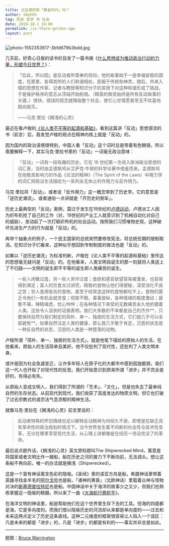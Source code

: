 ```yaml
---
title: 过去真的有「黄金时代」吗？
author: dkphhh
tag: 历史 哲学 书 社会
date: 2019-10-1 16:00
permalink: /is-there-golden-age
layout: post
---
```


![photo-1552353617-3bfd679b3bdd.jpg](https://i.loli.net/2019/10/01/vObZPDBlgF1xoLf.jpg)

几天前，好奇心日报的读书栏目发了一篇书摘《[什么思想成为推动政治行动的力量，形塑今日世界？](http://www.qdaily.com/articles/64614.html)》：

> 「后此，所以因」是反动者所尊奉的信仰。他的故事始于一座幸福安稳的国度，在那里，各得其所的人们和谐相处，臣服于传统和神灵。随后，外来入侵的思想在作家、记者与教授等知识分子的宣扬下对这种和谐形成了挑战，于是维护秩序的意志从顶端开始削弱。（精英的叛变始终是所有反动故事的关键。）很快，错误的观念就降临整个社会，使它心甘情愿甚至无不欢喜地趋向毁灭。
>
> ——马克·里拉《搁浅的心灵》

最近在看卢梭的[《论人类不平等的起源和基础》](https://book.douban.com/subject/1657455/)，看到这篇讲「反动」思想源流的书（前言）后，我发觉卢梭的观点在精神内核上就是「反动」的。

因为国内的政治语境很特别，中国人看「反动」这个词时总是带着有色眼镜，所以需要解释一下，其实马克·里拉书里的「反动」一词毫无政治意味：

> 「反动」一词有一段有趣的历史。它在 18 世纪第一次进入欧洲政治思想的词汇表，当时由孟德斯鸠从艾萨克·牛顿的科学论著中借鉴而来。孟德斯鸠在他极具影响力的作品《论法的精神》（The Spirit of the Laws）中用力学的词汇把政治生活描绘为一系列永无休止的作用力与反作用力。

马克·里拉将「反动」，或者说「反作用力」这一概念带到了历史学。它的意思是「逆历史潮流」、或者通俗一点讲就是「开历史的倒车」。

历史上最典型的「反动」案例，莫过于发生在19世纪的[卢德运动](https://zh.wikipedia.org/wiki/%E7%9B%A7%E5%BE%B7%E9%81%8B%E5%8B%95)，卢德派工人因为织布机抢了自己的工作（对，19世纪的产业工人就意识到了机械自动化对自己的威胁），发动起了一次打砸织布机的社会运动。按照我们习惯唯物史观，这种破坏先进生产力的行为就是「反动」的。

再举个抽象点的例子，一个民主国家的总统突然要修改宪法，将总统任期的限制取消。在知识分子们看来，这种似乎想回到专制制度的做法也是「反动」的。

如果以「逆历史潮流」为标准判断，卢梭在《论人类不平等的起源和基础》里传达的思想毫无疑问是「反动」的。在他看来，人类文明自诞生的那一刻就将人类送上了不归路——文明的诞生即不平等的诞生即人类痛苦的诞生。

> 一些人闲散过度，另一些人劳作过度；食欲和感官欲望容易被激发，也容易得到满足；富人的饮食太过讲究，精致的食物让他们得便秘，深受消化不良之苦；穷人食用低劣的食物，甚至于经常连这样的食物都吃不上，食物的匮乏令他们一有机会就贪食；彻夜不眠，事事放纵，各种情绪的极度激动；疲惫不堪，殚精竭虑，忧心忡忡；在各种情况下承受的无数痛苦永久地折磨着人类。这些令人沮丧的证据表明，我们大多数的不幸都是自己的杰作**，只要保持自然为我们制定的简朴、单一、独居的生活方式，它们就几乎可以全部避免**。如果自然注定人类的健康，那么我几乎敢于肯定，沉思的状态是一种反自然的状态，沉思的人类是一种堕落的动物。

卢梭所谓「简朴、单一、独居的生活方式」，就是他笔下描绘的原始人的生活。在他看来，原始人的生活简单且美好。他不仅批判了现代性，还批判了人类文明本身。

或许是因为社会急遽变迁，让许多年轻人在原子化的大都市中感到孤独脆弱，我们这一代人也开始了对现代性的反思。我们开始意识到原来所谓「进步」并不完全是好的，有得必有失。

从原始人变成文明人，我们得到了所谓的「艺术」、「文化」，但是也失去了最单纯自然的生存状态。从前现代到现代，我们收获了高度发达的物质文明，但它也打破了过去宗教式的或宗法气息浓郁的精神生活。

就像马克·里拉在《搁浅的心灵》前言里说的：

> 反动者特殊的怀旧情结也足以解释反动精神为何经久不衰，即使是在缺乏具有革命性的政治规划的情况下。当今世界发生着不间断的社会性与技术性变革，无论在哪里享受现代生活，从心理上讲都像是在经历一场没完没了的革命。

最后说点题外话，《搁浅的心灵》英文原标题叫The Shipwrecked Mind，寓意是将国家或者文明比作一艘船，船在历史之河的推力下不断向前，无法调头。想让这条船不再向前，唯一的办法就是搁浅（Shipwrecked）。

这是一个富有神话寓言色彩的隐喻。《圣经》里的诺亚方舟是船，希腊神话里带着英雄寻找金羊毛的[阿尔戈号](https://zh.wikipedia.org/wiki/%E9%87%91%E7%BE%8A%E6%AF%9B)也是船，「诸神的黄昏」（北欧神话）里载着众神与怪物对决的[斯基德普拉特尼](https://zh.wikipedia.org/wiki/%E6%96%AF%E5%9F%BA%E5%BE%B7%E6%99%AE%E6%8B%89%E7%89%B9%E5%B0%BC)也是船。中国神话中关于海洋的故事少之又少，但我们也熟练掌握这一隐喻的精髓，所以来了一曲《[大海航行靠舵手](https://zh.wikipedia.org/zh-hans/%E5%A4%A7%E6%B5%B7%E8%88%AA%E8%A1%8C%E9%9D%A0%E8%88%B5%E6%89%8B)》。

在海洋文明的神话里，船是帮助他们在这个世界里生存下去的工具。但海的四面都是海，它是多向度的。而我们借以隐喻历史的河流却从来都是单向度的——过去和未来这两点定义了历史这条直线。这种二元维度的框架很容易让人陷入一个误区：凡是未来的都是「进步」的，凡是「进步」的都是有利的——事实并非总是如此。

---

题图：[Bruce Warrington](https://unsplash.com/photos/eMqG0_PpoGg)

